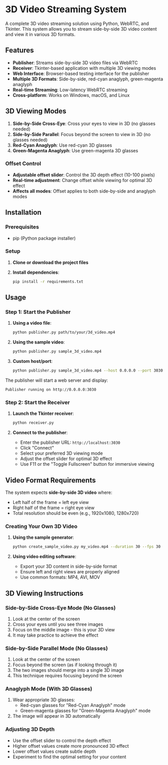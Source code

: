 # 3D Video Streaming System

A complete 3D video streaming solution using Python, WebRTC, and Tkinter. This system allows you to stream side-by-side 3D video content and view it in various 3D formats.

## Features

- **Publisher**: Streams side-by-side 3D video files via WebRTC
- **Receiver**: Tkinter-based application with multiple 3D viewing modes
- **Web Interface**: Browser-based testing interface for the publisher
- **Multiple 3D Formats**: Side-by-side, red-cyan anaglyph, green-magenta anaglyph
- **Real-time Streaming**: Low-latency WebRTC streaming
- **Cross-platform**: Works on Windows, macOS, and Linux

## 3D Viewing Modes

1. **Side-by-Side Cross-Eye**: Cross your eyes to view in 3D (no glasses needed)
2. **Side-by-Side Parallel**: Focus beyond the screen to view in 3D (no glasses needed)
3. **Red-Cyan Anaglyph**: Use red-cyan 3D glasses
4. **Green-Magenta Anaglyph**: Use green-magenta 3D glasses

### Offset Control
- **Adjustable offset slider**: Control the 3D depth effect (10-100 pixels)
- **Real-time adjustment**: Change offset while viewing for optimal 3D effect
- **Affects all modes**: Offset applies to both side-by-side and anaglyph modes

## Installation

### Prerequisites

- pip (Python package installer)

### Setup

1. **Clone or download the project files**

2. **Install dependencies**:
   ```bash
   pip install -r requirements.txt
   ```

## Usage

### Step 1: Start the Publisher

1. **Using a video file**:
   ```bash
   python publisher.py path/to/your/3d_video.mp4
   ```

2. **Using the sample video**:
   ```bash
   python publisher.py sample_3d_video.mp4
   ```

3. **Custom host/port**:
   ```bash
   python publisher.py sample_3d_video.mp4 --host 0.0.0.0 --port 3030
   ```

The publisher will start a web server and display:
```
Publisher running on http://0.0.0.0:3030
```

### Step 2: Start the Receiver

1. **Launch the Tkinter receiver**:
   ```bash
   python receiver.py
   ```

2. **Connect to the publisher**:
   - Enter the publisher URL: `http://localhost:3030`
   - Click "Connect"
   - Select your preferred 3D viewing mode
   - Adjust the offset slider for optimal 3D effect
   - Use F11 or the "Toggle Fullscreen" button for immersive viewing

## Video Format Requirements

The system expects **side-by-side 3D video** where:
- Left half of the frame = left eye view
- Right half of the frame = right eye view
- Total resolution should be even (e.g., 1920x1080, 1280x720)

### Creating Your Own 3D Video

1. **Using the sample generator**:
   ```bash
   python create_sample_video.py my_video.mp4 --duration 30 --fps 30
   ```

2. **Using video editing software**:
   - Export your 3D content in side-by-side format
   - Ensure left and right views are properly aligned
   - Use common formats: MP4, AVI, MOV

## 3D Viewing Instructions

### Side-by-Side Cross-Eye Mode (No Glasses)
1. Look at the center of the screen
2. Cross your eyes until you see three images
3. Focus on the middle image - this is your 3D view
4. It may take practice to achieve the effect

### Side-by-Side Parallel Mode (No Glasses)
1. Look at the center of the screen
2. Focus beyond the screen (as if looking through it)
3. The two images should merge into a single 3D image
4. This technique requires focusing beyond the screen

### Anaglyph Mode (With 3D Glasses)
1. Wear appropriate 3D glasses:
   - Red-cyan glasses for "Red-Cyan Anaglyph" mode
   - Green-magenta glasses for "Green-Magenta Anaglyph" mode
2. The image will appear in 3D automatically

### Adjusting 3D Depth
- Use the offset slider to control the depth effect
- Higher offset values create more pronounced 3D effect
- Lower offset values create subtle depth
- Experiment to find the optimal setting for your content